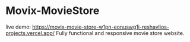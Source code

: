 # Movix-MovieStore
live demo: https://movix-movie-store-w1pn-eonuswg1i-reshavlios-projects.vercel.app/
Fully functional and responsive movie store website.
